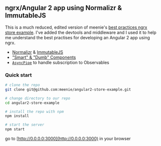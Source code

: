 ## ngrx/Angular 2 app using Normalizr & ImmutableJS 

This is a much reduced, edited version of meenie's [best practices ngrx store example](https://github.com/ngrx/angular2-store-example).
I've added the devtools and middleware and I used it to help me understand the best practises for developing an Angular 2 app using ngrx.



  - [Normalizr](https://github.com/gaearon/normalizr) & [ImmutableJS](https://facebook.github.io/immutable-js/)
  - ["Smart" & "Dumb" Components](https://medium.com/@dan_abramov/smart-and-dumb-components-7ca2f9a7c7d0#.d2pgf7r58)
  - [<code>AsyncPipe</code>](https://angular.io/docs/ts/latest/guide/pipes.html#!#the-stateful-asyncpipe-) to handle subscription to Observables

### Quick start

```bash
# clone the repo
git clone git@github.com:meenie/angular2-store-example.git

# change directory to our repo
cd angular2-store-example

# install the repo with npm
npm install

# start the server
npm start
```
go to [http://0.0.0.0:3000](http://0.0.0.0:3000) in your browser
